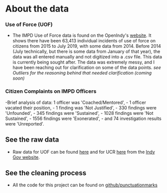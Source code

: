 # About the data

### Use of Force (UOF)
- The IMPD Use of Force data is found on the OpenIndy's [website](http://data.indy.gov/). 
It shows there have been 63,413 individual incidents of use of force on citizens
from 2015 to July 2019, with some data from 2014. Before 2014 (July technically, but there is some data from January of that year), 
the data was all entered manually and not digitized into a .csv file. This data is currently being sought after.
The data was extremely messy, and I have been reaching out for clarification on some of the data points. 
*see Outliers for the reasoning behind that needed clarification (coming soon)*


### Citizen Complaints on IMPD Officers
-Brief analysis of data: 1 officer was 'Coached/Mentored', 
    - 1 officer vacated their position, 
    - 1 finding was 'Not Justified',
    - 330 findings were 'Unfounded',
    - 345 findings were 'Sustained',
    - 1028 findings were 'Not Sustained',
    - 1556 findings were 'Exonerated',
    - and 74 investigation results were 'Unreported'.



## See the raw data
- Raw data for UOF can be found [here](http://data.indy.gov/datasets/impd-use-of-force) 
and for UCR [here](http://data.indy.gov/datasets/impd-ucr-2018-data) 
from the [Indy Gov website](http://data.indy.gov/).
 


## See the cleaning process
- All the code for this project can be found on <a href="https://github.com/punctuationmarks/IMPD-Data-Analysis" target="_blank">github/punctuationmarks</a>

